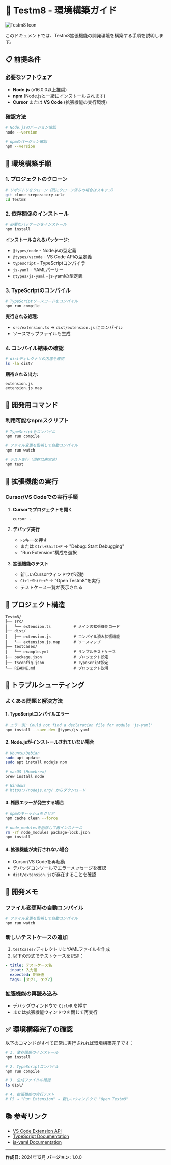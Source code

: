 # 🧪 Testm8 - 環境構築ガイド

![Testm8 Icon](resources/Testm8.png)

このドキュメントでは、Testm8拡張機能の開発環境を構築する手順を説明します。

## 📋 前提条件

### 必要なソフトウェア
- **Node.js** (v16.0.0以上推奨)
- **npm** (Node.jsと一緒にインストールされます)
- **Cursor** または **VS Code** (拡張機能の実行環境)

### 確認方法
```bash
# Node.jsのバージョン確認
node --version

# npmのバージョン確認
npm --version
```

## 🚀 環境構築手順

### 1. プロジェクトのクローン
```bash
# リポジトリをクローン（既にクローン済みの場合はスキップ）
git clone <repository-url>
cd Testm8
```

### 2. 依存関係のインストール
```bash
# 必要なパッケージをインストール
npm install
```

**インストールされるパッケージ:**
- `@types/node` - Node.jsの型定義
- `@types/vscode` - VS Code APIの型定義
- `typescript` - TypeScriptコンパイラ
- `js-yaml` - YAMLパーサー
- `@types/js-yaml` - js-yamlの型定義

### 3. TypeScriptのコンパイル
```bash
# TypeScriptソースコードをコンパイル
npm run compile
```

**実行される処理:**
- `src/extension.ts` → `dist/extension.js` にコンパイル
- ソースマップファイルも生成

### 4. コンパイル結果の確認
```bash
# distディレクトリの内容を確認
ls -la dist/
```

**期待される出力:**
```
extension.js
extension.js.map
```

## 🔧 開発用コマンド

### 利用可能なnpmスクリプト
```bash
# TypeScriptをコンパイル
npm run compile

# ファイル変更を監視して自動コンパイル
npm run watch

# テスト実行（現在は未実装）
npm test
```

## 🎯 拡張機能の実行

### Cursor/VS Codeでの実行手順

1. **Cursorでプロジェクトを開く**
   ```bash
   cursor .
   ```

2. **デバッグ実行**
   - `F5`キーを押す
   - または `Ctrl+Shift+P` → "Debug: Start Debugging"
   - "Run Extension"構成を選択

3. **拡張機能のテスト**
   - 新しいCursorウィンドウが起動
   - `Ctrl+Shift+P` → "Open Testm8"を実行
   - テストケース一覧が表示される

## 📁 プロジェクト構造

```
Testm8/
├── src/
│   └── extension.ts          # メインの拡張機能コード
├── dist/
│   ├── extension.js          # コンパイル済み拡張機能
│   └── extension.js.map      # ソースマップ
├── testcases/
│   └── example.yml           # サンプルテストケース
├── package.json              # プロジェクト設定
├── tsconfig.json             # TypeScript設定
└── README.md                 # プロジェクト説明
```

## 🐛 トラブルシューティング

### よくある問題と解決方法

#### 1. TypeScriptコンパイルエラー
```bash
# エラー例: Could not find a declaration file for module 'js-yaml'
npm install --save-dev @types/js-yaml
```

#### 2. Node.jsがインストールされていない場合
```bash
# Ubuntu/Debian
sudo apt update
sudo apt install nodejs npm

# macOS (Homebrew)
brew install node

# Windows
# https://nodejs.org/ からダウンロード
```

#### 3. 権限エラーが発生する場合
```bash
# npmのキャッシュをクリア
npm cache clean --force

# node_modulesを削除して再インストール
rm -rf node_modules package-lock.json
npm install
```

#### 4. 拡張機能が実行されない場合
- Cursor/VS Codeを再起動
- デバッグコンソールでエラーメッセージを確認
- `dist/extension.js`が存在することを確認

## 📝 開発メモ

### ファイル変更時の自動コンパイル
```bash
# ファイル変更を監視して自動コンパイル
npm run watch
```

### 新しいテストケースの追加
1. `testcases/`ディレクトリにYAMLファイルを作成
2. 以下の形式でテストケースを記述：

```yaml
- title: テストケース名
  input: 入力値
  expected: 期待値
  tags: [タグ1, タグ2]
```

### 拡張機能の再読み込み
- デバッグウィンドウで `Ctrl+R` を押す
- または拡張機能ウィンドウを閉じて再実行

## ✅ 環境構築完了の確認

以下のコマンドがすべて正常に実行されれば環境構築完了です：

```bash
# 1. 依存関係のインストール
npm install

# 2. TypeScriptコンパイル
npm run compile

# 3. 生成ファイルの確認
ls dist/

# 4. 拡張機能の実行テスト
# F5 → "Run Extension" → 新しいウィンドウで "Open Testm8"
```

## 📚 参考リンク

- [VS Code Extension API](https://code.visualstudio.com/api)
- [TypeScript Documentation](https://www.typescriptlang.org/docs/)
- [js-yaml Documentation](https://github.com/nodeca/js-yaml)

---

**作成日:** 2024年12月
**バージョン:** 1.0.0 